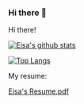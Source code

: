 ### Hi there 👋
Hi there!



[![Eisa's github stats](https://github-readme-stats.vercel.app/api?username=eisaadil&show_icons=true&theme=dark&hide_rank=false&count_private=true)](https://github.com/eisaadil/github-readme-stats)

[![Top Langs](https://github-readme-stats.vercel.app/api/top-langs/?username=eisaadil&langs_count=8)](https://github.com/eisaadil/github-readme-stats)

<!-- [![Top Langs](https://github-readme-stats.vercel.app/api/top-langs/?username=eisaadil)](https://github.com/eisaadil/github-readme-stats)
 -->
<!--
**eisaadil/eisaadil** is a ✨ _special_ ✨ repository because its `README.md` (this file) appears on your GitHub profile.
-->

My resume:

[Eisa's Resume.pdf](https://github.com/eisaadil/eisaadil/files/7653920/Eisa.s.Resume.pdf)
